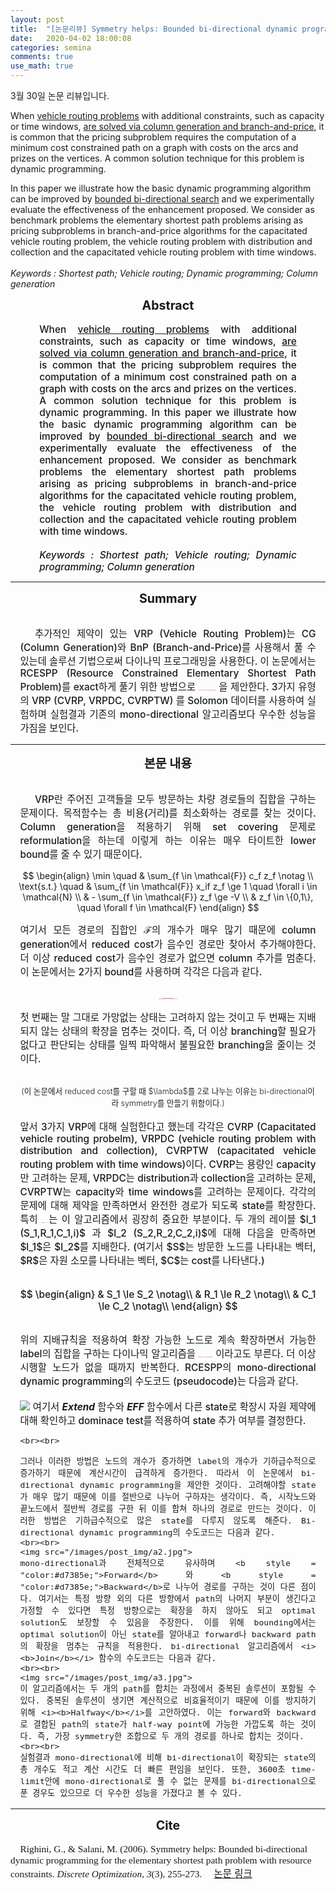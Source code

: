 ```yaml
---
layout: post
title:  "[논문리뷰] Symmetry helps: Bounded bi-directional dynamic programming for the elementary shortest path problem with resource constraints"
date:   2020-04-02 18:00:08
categories: semina
comments: true
use_math: true
---
```


3월 30일 논문 리뷰입니다. 

When <u>vehicle routing problems</u> with additional constraints, such as capacity or time windows, <u>are solved via column generation and branch-and-price</u>, it is common that the pricing subproblem requires the computation of a minimum cost constrained path on a graph with costs on the arcs and prizes on the vertices. A common solution technique for this problem is dynamic programming. 

In this paper we illustrate how the basic dynamic programming algorithm can be improved by <u>bounded bi-directional search</u> and we experimentally evaluate the effectiveness of the enhancement proposed. We consider as benchmark problems the elementary shortest path problems arising as pricing subproblems in branch-and-price algorithms for the capacitated vehicle routing problem, the vehicle routing problem with distribution and collection and the capacitated vehicle routing problem with time windows.<br><br>
<em>Keywords : Shortest path; Vehicle routing; Dynamic programming; Column generation </em> 


<div style = "font-weight:700; font-size:1.4em; text-align:center;">Abstract </div>
<br>
<div style = "font-weight:500; font-size:1.1em; margin-left: 3em; margin-right: 3em;text-align:justify; ">
When <u>vehicle routing problems</u> with additional constraints, such as capacity or time windows, <u>are solved via column generation and branch-and-price</u>, it is common that the pricing subproblem requires the computation of a minimum cost constrained path on a graph with costs on the arcs and prizes on the vertices. A common solution technique for this problem is dynamic programming. In this paper we illustrate how the basic dynamic programming algorithm can be improved by <u>bounded bi-directional search</u> and we experimentally evaluate the effectiveness of the enhancement proposed. We consider as benchmark problems the elementary shortest path problems arising as pricing subproblems in branch-and-price algorithms for the capacitated vehicle routing problem, the vehicle routing problem with distribution and collection and the capacitated vehicle routing problem with time windows.<br><br>
<em>Keywords : Shortest path; Vehicle routing; Dynamic programming; Column generation </em> 
</div>

-----

<div style = "font-weight:700; font-size:1.4em; text-align:center;">Summary
</div>
<br>

<div style = "font-weight:500; font-size:1.1em; margin-left: 1em; margin-right: 1em;text-align:justify; text-indent:5%; ">

 추가적인 제약이 있는 VRP (Vehicle Routing Problem)는 CG (Column Generation)와 BnP (Branch-and-Price)를 사용해서 풀 수 있는데 솔루션 기법으로써 다이나믹 프로그래밍을 사용한다. 이 논문에서는 RCESPP (Resource Constrained Elementary Shortest Path Problem)를 exact하게 풀기 위한 방법으로 <b style = "color:#d7385e; font-size:1.2" >bounded bi-directional dynamic programming</b> 을 제안한다. 3가지 유형의 VRP (CVRP, VRPDC, CVRPTW) 를 Solomon 데이터를 사용하여 실험하며 실험결과 기존의 mono-directional 알고리즘보다 우수한 성능을 가짐을 보인다. 
</div>

-----

<div style = "font-weight:700; font-size:1.4em; text-align:center;">본문 내용
</div>
<br>

<div style = "font-weight:500; font-size:1.1em; margin-left: 1em; margin-right: 1em;text-align:justify; text-indent:5%; ">

VRP란 주어진 고객들을 모두 방문하는 차량 경로들의 집합을 구하는 문제이다. 목적함수는 총 비용(거리)를 최소화하는 경로를 찾는 것이다. Column generation을 적용하기 위해 set covering 문제로 reformulation을 하는데 이렇게 하는 이유는 매우 타이트한 lower bound를 줄 수 있기 때문이다. 
</div>

<div >

$$
\begin{align}
    \min \quad & \sum_{f \in \mathcal{F}} c_f z_f \notag  \\
    \text{s.t.} \quad
    & \sum_{f \in \mathcal{F}} x_if z_f \ge 1 \quad \forall i \in \mathcal{N} \\
    & - \sum_{f \in \mathcal{F}} z_f \ge -V \\
    & z_f \in \{0,1\}, \quad \forall f \in \mathcal{F}
\end{align}
$$

<div style = "font-weight:500; font-size:1.1em; margin-left: 1em; margin-right: 1em;text-align:justify; text-indent:0%; ">

여기서 모든 경로의 집합인 $\mathcal{F}$의 개수가 매우 많기 때문에 column generation에서 reduced cost가 음수인 경로만 찾아서 추가해야한다. 더 이상 reduced cost가 음수인 경로가 없으면 column 추가를
 멈춘다. 이 논문에서는 2가지 bound를 사용하며 각각은 다음과 같다. 
</div>
<br>

<div style = "font-weight:500; font-size:1.1em; margin-left: 1em; margin-right: 1em;text-align:center; text-indent:0%; ">

<b style = "color:#d7385e; font-size:1.2">
Fathoming unpromising states <br>
Stopping the extension of the non-dominated states <br><br>
</b>
</div>

<div style = "font-weight:500; font-size:1.1em; margin-left: 1em; margin-right: 1em;text-align:justify; text-indent:0%; ">

첫 번째는 말 그대로 가망없는 상태는 고려하지 않는 것이고 두 번째는 지배되지 않는 상태의 확장을 멈추는 것이다. 즉, 더 이상 branching할 필요가 없다고 판단되는 상태를 일찍 파악해서 불필요한 branching을 줄이는 것이다.
</div>
<br>
<div style = "font-weight:300; font-size:0.9em; margin-left: 1em; margin-right: 1em;text-align:center; text-indent:0%; ">
(이 논문에서 reduced cost를 구할 때 $\lambda$를 2로 나누는 이유는 bi-directional이라 symmetry를 만들기 위함이다.)
</div>
<br>

<div style = "font-weight:500; font-size:1.1em; margin-left: 1em; margin-right: 1em;text-align:justify; text-indent:0%; ">
앞서 3가지 VRP에 대해 실험한다고 했는데 각각은 CVRP (Capacitated vehicle routing probelm), VRPDC (vehicle routing problem with distribution and collection), CVRPTW (capacitated vehicle routing problem with time windows)이다. CVRP는 용량인 capacity만 고려하는 문제, VRPDC는 distribution과 collection을 고려하는 문제, CVRPTW는 capacity와 time windows를 고려하는 문제이다. 각각의 문제에 대해 제약을 만족하면서 완전한 경로가 되도록 state를 확장한다. 특히 <b style = "color:#d7385e; font-size:1.2">dominance test</b>는 이 알고리즘에서 굉장히 중요한 부분이다. 두 개의 레이블 $l_1 (S_1,R_1,C_1,i)$ 과 $l_2 (S_2,R_2,C_2,i)$에 대해 다음을 만족하면 $l_1$은 $l_2$를 지배한다. (여기서 $S$는 방문한 노드를 나타내는 벡터, $R$은 자원 소모를 나타내는 벡터, $C$는 cost를 나타낸다.)   
<br><br>

<!-- <img src="/images/post_img/a1.jpg"> -->
</div>

<div style = "font-weight:500; font-size:1.1em; margin-left: 1em; margin-right: 1em;text-align:center; text-indent:0%; ">

$$
\begin{align}
    & S_1 \le S_2 \notag\\
    & R_1 \le R_2 \notag\\
    & C_1 \le C_2 \notag\\
\end{align}
$$
</div>

<br>
<div style = "font-weight:500; font-size:1.1em; margin-left: 1em; margin-right: 1em;text-align:justify; text-indent:0%; ">
    위의 지배규칙을 적용하여 확장 가능한 노드로 계속 확장하면서 가능한 label의 집합을 구하는 다이나믹 알고리즘을 <b style = "color:#d7385e; font-size:1.2">레이블링 알고리즘 (labeling algorithm)</b> 이라고도 부른다. 더 이상 시행할 노드가 없을 때까지 반복한다. RCESPP의 mono-directional dynamic programming의 수도코드 (pseudocode)는 다음과 같다. 
    <br><br>
    <img src="/images/post_img/a1.jpg">
    여기서 <i><b>Extend</b></i> 함수와 <i><b>EFF</b></i> 함수에서 다른 state로 확장시 자원 제약에 대해 확인하고 dominace test를 적용하여 state 추가 여부를 결정한다. 

    <br><br>

    그러나 이러한 방법은 노드의 개수가 증가하면 label의 개수가 기하급수적으로 증가하기 때문에 계산시간이 급격하게 증가한다. 따라서 이 논문에서 bi-directional dynamic programming을 제안한 것이다. 고려해야할 state가 매우 많기 때문에 이를 절반으로 나누어 구하자는 생각이다. 즉, 시작노드와 끝노드에서 절반씩 경로를 구한 뒤 이를 합쳐 하나의 경로로 만드는 것이다. 이러한 방법은 기하급수적으로 많은 state를 다루지 않도록 해준다. Bi-directional dynamic programming의 수도코드는 다음과 같다. 
    <br><br>
    <img src="/images/post_img/a2.jpg">
    mono-directional과 전체적으로 유사하며 <b style = "color:#d7385e;">Forward</b> 와 <b style = "color:#d7385e;">Backward</b>로 나누어 경로를 구하는 것이 다른 점이다. 여기서는 특정 방향 외의 다른 방향에서 path의 나머지 부분이 생긴다고 가정할 수 있다면 특정 방향으로는 확장을 하지 않아도 되고 optimal solution도 보장할 수 있음을 주장한다. 이를 위해 bounding에서는 optimal solution이 아닌 state를 알아내고 forward나 backward path의 확장을 멈추는 규칙을 적용한다. bi-directional 알고리즘에서 <i><b>Join</b></i> 함수의 수도코드는 다음과 같다. 
    <br><br>
    <img src="/images/post_img/a3.jpg">
    이 알고리즘에서는 두 개의 path를 합치는 과정에서 중복된 솔루션이 포함될 수 있다. 중복된 솔루션이 생기면 계산적으로 비효율적이기 때문에 이를 방지하기 위해 <i><b>Halfway</b></i>를 고안하였다. 이는 forward와 backward로 결합된 path의 state가 half-way point에 가능한 가깝도록 하는 것이다. 즉, 가장 symmetry한 조합으로 두 개의 경로를 하나로 합치는 것이다. 
    <br><br>
    실험결과 mono-directional에 비해 bi-directional이 확장되는 state의 총 개수도 적고 계산 시간도 더 빠른 편임을 보인다. 또한, 3600초 time-limit안에 mono-directional로 풀 수 없는 문제를 bi-directional으로 푼 경우도 있으므로 더 우수한 성능을 가졌다고 볼 수 있다. 
</div>

<hr>

<div style = "font-weight:700; font-size:1.4em; text-align:center;">Cite
</div>
<br>
<span style = "font-weight:500; font-size:1.1em; margin-left: 1em; margin-right: 1em;text-align:justify; text-indent:0%; font-family: Times New Roman; ">
Righini, G., & Salani, M. (2006). Symmetry helps: Bounded bi-directional dynamic programming for the elementary shortest path problem with resource constraints. <i>Discrete Optimization, 3</i>(3), 255-273. 
</span>
<span style = "font-weight:400; font-size:1.1em;" >
<a href= "https://www.sciencedirect.com/science/article/pii/S1572528606000417"> 논문 링크 </a>
</span>

<!-- <span style="background-color: #f3c623"> -->



